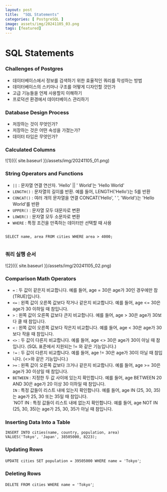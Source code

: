 ```yaml
---  
layout: post  
title:  "SQL Statements"  
categories: [ PostgreSQL ]  
image: assets/img/20241105_03.png  
tags: [featured]  
---  
```

    
# SQL Statements  
  
### Challenges of Postgres  
- 데이터베이스에서 정보를 검색하기 위한 효율적인 쿼리를 작성하는 방법  
- 데이터베이스의 스키마나 구조를 어떻게 디자인할 것인가  
- 고급 기능들을 언제 사용할지 이해하기  
- 프로덕션 환경에서 데이터베이스 관리하기   

  
  
### Database Design Process  
- 저장하는 것이 무엇인가?  
- 저장하는 것은 어떤 속성을 가졌는가?  
- 데이터 타입은 무엇인가?  
  
### Calculated Columns  
![1]({{ site.baseurl }}/assets/img/20241105_01.png)  
  
### String Operators and Functions   
- `||` : 문자열 연결 연산자. 'Hello' || ' World'는 'Hello World'  
- `LENGTH()` : 문자열의 길이를 반환. 예를 들어, LENGTH('Hello')는 5를 반환  
- `CONCAT()` : 여러 개의 문자열을 연결 CONCAT('Hello', ' ', 'World')는 'Hello World'를 반환  
- `UPPER()` : 문자열 모두 대문자로 변환  
- `LOWER()` : 문자열 모두 소문자로 변환  
- `WHERE` : 특정 조건을 만족하는 데이터만 선택할 때 사용  
  
```  
  
SELECT name, area FROM cities WHERE area > 4000;  
  
```  
  
### 쿼리 실행 순서  
![2]({{ site.baseurl }}/assets/img/20241105_02.png)  
  
### Comparison Math Operators  
- `=` : 두 값이 같은지 비교합니다. 예를 들어, age = 30은 age가 30인 경우에만 참(TRUE)입니다.  
- `<=` : 왼쪽 값이 오른쪽 값보다 작거나 같은지 비교합니다. 예를 들어, age <= 30은 age가 30 이하일 때 참입니다.  
- `>` : 왼쪽 값이 오른쪽 값보다 큰지 비교합니다. 예를 들어, age > 30은 age가 30보다 클 때 참입니다.  
- `<` : 왼쪽 값이 오른쪽 값보다 작은지 비교합니다. 예를 들어, age < 30은 age가 30보다 작을 때 참입니다.  
- `<>` : 두 값이 다른지 비교합니다. 예를 들어, age <> 30은 age가 30이 아닐 때 참입니다. (SQL 표준에서 지원되는 != 와 같은 기능입니다.)  
- `!=` : 두 값이 다른지 비교합니다. 예를 들어, age != 30은 age가 30이 아닐 때 참입니다. (<>와 같은 기능입니다.)  
- `>=` : 왼쪽 값이 오른쪽 값보다 크거나 같은지 비교합니다. 예를 들어, age >= 30은 age가 30 이상일 때 참입니다.  
- `BETWEEN` : 지정한 두 값 사이에 있는지 확인합니다. 예를 들어, age BETWEEN 20 AND 30은 age가 20 이상 30 이하일 때 참입니다.  
`IN` : 특정 값들이 리스트 내에 있는지 확인합니다. 예를 들어, age IN (25, 30, 35)는 age가 25, 30 또는 35일 때 참입니다.  
`NOT IN  : 특정 값들이 리스트 내에 없는지 확인합니다. 예를 들어, age NOT IN (25, 30, 35)는 age가 25, 30, 35가 아닐 때 참입니다.  
  
### Inserting Data Into a Table  
```  
INSERT INTO cities(name, country, population, area)  
VALUES('Tokyo', 'Japan', 38505000, 8223);  
```  
  
###  Updating Rows  
`UPDATE cities SET population = 39505000 WHERE name = 'Tokyo'`;  
  
### Deleting Rows  
`DELETE FROM cities WHERE name = 'Tokyo'`;  
  
  
  
  
  